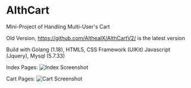# AlthCart
Mini-Project of Handling Multi-User's Cart

Old Version, https://github.com/AltheaIX/AlthCartV2/ is the latest version

Build with Golang (1.18), HTML5, CSS Framework (UIKit) Javascript (Jquery), Mysql (5.7.33)

Index Pages:
![Index Screenshot](https://i.imgur.com/XnnCtjO.png)

Cart Pages:
![Cart Screenshot](https://i.imgur.com/y6hofB3.png)
